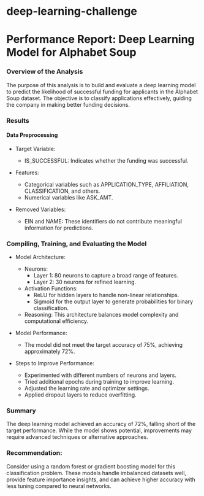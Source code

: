 # deep-learning-challenge


# Performance Report: Deep Learning Model for Alphabet Soup
### Overview of the Analysis
The purpose of this analysis is to build and evaluate a deep learning model to predict the likelihood of successful funding for applicants in the Alphabet Soup dataset. The objective is to classify applications effectively, guiding the company in making better funding decisions.

### Results
#### Data Preprocessing

  * Target Variable:

    * IS_SUCCESSFUL: Indicates whether the funding was successful.
  * Features:

    * Categorical variables such as APPLICATION_TYPE, AFFILIATION, CLASSIFICATION, and others.
    * Numerical variables like ASK_AMT.
      
  * Removed Variables:

    * EIN and NAME: These identifiers do not contribute meaningful information for predictions.
   
      
### Compiling, Training, and Evaluating the Model
  * Model Architecture:

    * Neurons:
      * Layer 1: 80 neurons to capture a broad range of features.
      * Layer 2: 30 neurons for refined learning.
    * Activation Functions:
      * ReLU for hidden layers to handle non-linear relationships.
      * Sigmoid for the output layer to generate probabilities for binary classification.
    * Reasoning: This architecture balances model complexity and computational efficiency.
  * Model Performance:

    * The model did not meet the target accuracy of 75%, achieving approximately 72%.
  * Steps to Improve Performance:

    * Experimented with different numbers of neurons and layers.
    * Tried additional epochs during training to improve learning.
    * Adjusted the learning rate and optimizer settings.
    * Applied dropout layers to reduce overfitting.
      
### Summary
The deep learning model achieved an accuracy of 72%, falling short of the target performance. While the model shows potential, improvements may require advanced techniques or alternative approaches.

### Recommendation:
Consider using a random forest or gradient boosting model for this classification problem. These models handle imbalanced datasets well, provide feature importance insights, and can achieve higher accuracy with less tuning compared to neural networks.











